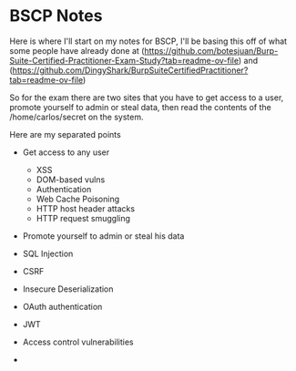 # BSCP Notes

Here is where I'll start on my notes for BSCP, I'll be basing this off of what some people have already done at (https://github.com/botesjuan/Burp-Suite-Certified-Practitioner-Exam-Study?tab=readme-ov-file) and (https://github.com/DingyShark/BurpSuiteCertifiedPractitioner?tab=readme-ov-file)

So for the exam there are two sites that you have to get access to a user, promote yourself to admin or steal data, then read the contents of the /home/carlos/secret on the system.

Here are my separated points

- Get access to any user
  - XSS
  - DOM-based vulns
  - Authentication
  - Web Cache Poisoning
  - HTTP host header attacks
  - HTTP request smuggling

 - Promote yourself to admin or steal his data
  - SQL Injection
  - CSRF
  - Insecure Deserialization
  - OAuth authentication
  - JWT
  - Access control vulnerabilities

- 
